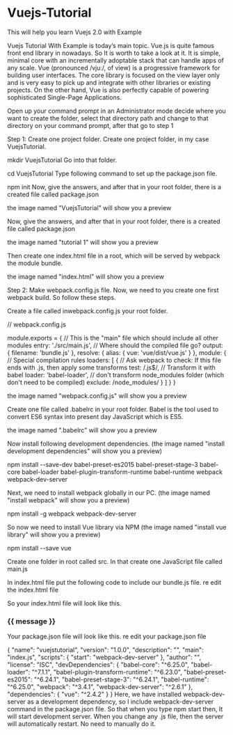 # Vuejs-Tutorial
This will help you learn Vuejs 2.0 with Example

Vuejs Tutorial With Example is today’s main topic. Vue.js is quite famous front end library in nowadays. So It is worth to take a look at it. It is simple, minimal core with an incrementally adoptable stack that can handle apps of any scale. Vue (pronounced /vjuː/, of view) is a progressive framework for building user interfaces. The core library is focused on the view layer only and is very easy to pick up and integrate with other libraries or existing projects. On the other hand, Vue is also perfectly capable of powering sophisticated Single-Page Applications.


Open up your command prompt in an Administrator mode
decide where you want to create the folder, select that directory path and change to that directory on your command prompt,
after that go to step 1

Step 1: Create one project folder.
Create one project folder, in my case VuejsTutorial.

mkdir VuejsTutorial
Go into that folder.

cd VuejsTutorial
Type following command to set up the package.json file.

npm init
Now, give the answers, and after that in your root folder, there is a created file called package.json

the image named "VuejsTutorial" will show you a preview


Now, give the answers, and after that in your root folder, there is a created file called package.json

the image named "tutorial 1" will show you a preview

Then create one index.html file in a root, which will be served by webpack the module bundle.

<!-- index.html -->

<!DOCTYPE html>
<html lang="en">
  <head>
    <meta charset="utf-8">
    <title>Vuejs Tutorial With Example</title>
  </head>
  <body>
  </body>
</html>

the image named "index.html" will show you a preview

Step 2: Make webpack.config.js file.
Now, we need to you create one first webpack build. So follow these steps.

Create a file called inwebpack.config.js your root folder.

// webpack.config.js

module.exports = {
  // This is the "main" file which should include all other modules
  entry: './src/main.js',
  // Where should the compiled file go?
  output: {
    filename: 'bundle.js'
  },
  resolve: {
  alias: {
    vue: 'vue/dist/vue.js'
  }
},
  module: {
    // Special compilation rules
    loaders: [
      {
        // Ask webpack to check: If this file ends with .js, then apply some transforms
        test: /\.js$/,
        // Transform it with babel
        loader: 'babel-loader',
        // don't transform node_modules folder (which don't need to be compiled)
        exclude: /node_modules/
      }
    ]
  }
}

the image named "webpack.config.js" will show you a preview

Create one file called .babelrc in your root folder. 
Babel is the tool used to convert ES6 syntax into present day JavaScript which is ES5.

the image named ".babelrc" will show you a preview

Now install following development dependencies. (the image named "install development dependencies" will show you a preview)

npm install --save-dev babel-preset-es2015 babel-preset-stage-3 babel-core babel-loader babel-plugin-transform-runtime babel-runtime webpack webpack-dev-server

Next, we need to install webpack globally in our PC. (the image named "install webpack" will show you a preview) 

npm install -g webpack webpack-dev-server

So now we need to install Vue library via NPM (the image named "install vue library" will show you a preview)

npm install --save vue

Create one folder in root called src. In that create one JavaScript file called main.js

In index.html file put the following code to include our bundle.js file. re edit the index.html file 

<script src="bundle.js"></script>
So your index.html file will look like this.

<!-- index.html -->

<!DOCTYPE html>
<html lang="en">
  <head>
    <meta charset="utf-8">
    <title>Vuejs Tutorial With Example</title>
  </head>
  <body>
    <div id="app">
      <h3>{{ message }}</h3>
    </div>
    <script src="bundle.js"></script>
  </body>
</html>


Your package.json file will look like this. re edit your package.json file

{
  "name": "vuejstutorial",
  "version": "1.0.0",
  "description": "",
  "main": "index.js",
  "scripts": {
    "start": "webpack-dev-server"
  },
  "author": "",
  "license": "ISC",
  "devDependencies": {
    "babel-core": "^6.25.0",
    "babel-loader": "^7.1.1",
    "babel-plugin-transform-runtime": "^6.23.0",
    "babel-preset-es2015": "^6.24.1",
    "babel-preset-stage-3": "^6.24.1",
    "babel-runtime": "^6.25.0",
    "webpack": "^3.4.1",
    "webpack-dev-server": "^2.6.1"
  },
  "dependencies": {
    "vue": "^2.4.2"
  }
}
Here, we have installed webpack-dev-server as a development dependency, so I include webpack-dev-server command in the package.json file. 
So that when you type npm start then, It will start development server. When you change any .js file, then the server will automatically
restart. No need to manually do it.








